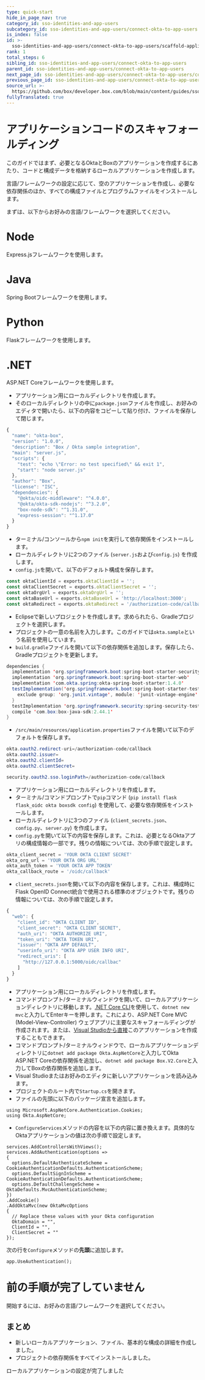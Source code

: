 ```yaml
---
type: quick-start
hide_in_page_nav: true
category_id: sso-identities-and-app-users
subcategory_id: sso-identities-and-app-users/connect-okta-to-app-users
is_index: false
id: >-
  sso-identities-and-app-users/connect-okta-to-app-users/scaffold-application-code
rank: 1
total_steps: 6
sibling_id: sso-identities-and-app-users/connect-okta-to-app-users
parent_id: sso-identities-and-app-users/connect-okta-to-app-users
next_page_id: sso-identities-and-app-users/connect-okta-to-app-users/configure-okta
previous_page_id: sso-identities-and-app-users/connect-okta-to-app-users
source_url: >-
  https://github.com/box/developer.box.com/blob/main/content/guides/sso-identities-and-app-users/connect-okta-to-app-users/1-scaffold-application-code.md
fullyTranslated: true
---
```

# アプリケーションコードのスキャフォールディング

このガイドではまず、必要となるOktaとBoxのアプリケーションを作成するにあたり、コードと構成データを格納するローカルアプリケーションを作成します。

言語/フレームワークの設定に応じて、空のアプリケーションを作成し、必要な依存関係のほか、すべての構成ファイルとプログラムファイルをインストールします。

まずは、以下からお好みの言語/フレームワークを選択してください。

<Grid columns="2">

<Choose option="programming.platform" value="node" color="blue">

# Node

Express.jsフレームワークを使用します。

</Choose>

<Choose option="programming.platform" value="java" color="blue">

# Java

Spring Bootフレームワークを使用します。

</Choose>

</Grid>

<Grid columns="2">

<Choose option="programming.platform" value="python" color="blue">

# Python

Flaskフレームワークを使用します。

</Choose>

<Choose option="programming.platform" value="cs" color="blue">

# .NET

ASP.NET Coreフレームワークを使用します。

</Choose>

</Grid>

<Choice option="programming.platform" value="node" color="none">

* アプリケーション用にローカルディレクトリを作成します。
* そのローカルディレクトリの中に`package.json`ファイルを作成し、お好みのエディタで開いたら、以下の内容をコピーして貼り付け、ファイルを保存して閉じます。

```js
{
  "name": "okta-box",
  "version": "1.0.0",
  "description": "Box / Okta sample integration",
  "main": "server.js",
  "scripts": {
    "test": "echo \"Error: no test specified\" && exit 1",
    "start": "node server.js"
  },
  "author": "Box",
  "license": "ISC",
  "dependencies": {
    "@okta/oidc-middleware": "^4.0.0",
    "@okta/okta-sdk-nodejs": "^3.2.0",
    "box-node-sdk": "^1.31.0",
    "express-session": "^1.17.0"
  }
}

```

* ターミナル/コンソールから`npm init`を実行して依存関係をインストールします。
* ローカルディレクトリに2つのファイル (`server.js`および`config.js`) を作成します。
* `config.js`を開いて、以下のデフォルト構成を保存します。

```js
const oktaClientId = exports.oktaClientId = '';
const oktaClientSecret = exports.oktaClientSecret = '';
const oktaOrgUrl = exports.oktaOrgUrl = '';
const oktaBaseUrl = exports.oktaBaseUrl = 'http://localhost:3000';
const oktaRedirect = exports.oktaRedirect = '/authorization-code/callback';

```

</Choice>

<Choice option="programming.platform" value="java" color="none">

* Eclipseで新しいプロジェクトを作成します。求められたら、Gradleプロジェクトを選択します。
* プロジェクトの一意の名前を入力します。このガイドでは`okta.sample`という名前を使用しています。
* `build.gradle`ファイルを開いて以下の依存関係を追加します。保存したら、Gradleプロジェクトを更新します。

```java
dependencies {
  implementation 'org.springframework.boot:spring-boot-starter-security'
  implementation 'org.springframework.boot:spring-boot-starter-web'
  implementation 'com.okta.spring:okta-spring-boot-starter:1.4.0'
  testImplementation('org.springframework.boot:spring-boot-starter-test') {
    exclude group: 'org.junit.vintage', module: 'junit-vintage-engine'
  }
  testImplementation 'org.springframework.security:spring-security-test'
  compile 'com.box:box-java-sdk:2.44.1'
}

```

* `/src/main/resources/application.properties`ファイルを開いて以下のデフォルトを保存します。

```java
okta.oauth2.redirect-uri=/authorization-code/callback
okta.oauth2.issuer=
okta.oauth2.clientId=
okta.oauth2.clientSecret=

security.oauth2.sso.loginPath=/authorization-code/callback

```

</Choice>

<Choice option="programming.platform" value="python" color="none">

* アプリケーション用にローカルディレクトリを作成します。
* ターミナル/コマンドプロンプトで`pip`コマンド (`pip install flask flask_oidc okta boxsdk config`) を使用して、必要な依存関係をインストールします。
* ローカルディレクトリに3つのファイル (`client_secrets.json`、`config.py`、`server.py`) を作成します。
* `config.py`を開いて以下の内容を保存します。これは、必要となるOktaアプリの構成情報の一部です。残りの情報については、次の手順で設定します。

```python
okta_client_secret = 'YOUR OKTA CLIENT SECRET'
okta_org_url = 'YOUR OKTA ORG URL'
okta_auth_token = 'YOUR OKTA APP TOKEN'
okta_callback_route = '/oidc/callback'

```

* `client_secrets.json`を開いて以下の内容を保存します。これは、構成時にFlask OpenID Connect統合で使用される標準のオブジェクトです。残りの情報については、次の手順で設定します。

```js
{
  "web": {
    "client_id": "OKTA CLIENT ID",
    "client_secret": "OKTA CLIENT SECRET",
    "auth_uri": "OKTA AUTHORIZE URI",
    "token_uri": "OKTA TOKEN URI",
    "issuer": "OKTA APP DEFAULT",
    "userinfo_uri": "OKTA APP USER INFO URI",
    "redirect_uris": [
      "http://127.0.0.1:5000/oidc/callbac"
    ]
  }
}

```

</Choice>

<Choice option="programming.platform" value="cs" color="none">

* アプリケーション用にローカルディレクトリを作成します。
* コマンドプロンプト/ターミナルウィンドウを開いて、ローカルアプリケーションディレクトリに移動します。[.NET Core CLI][dotnet-cli]を使用して、`dotnet new mvc`と入力してEnterキーを押します。これにより、ASP.NET Core MVC (Model-View-Controller) ウェブアプリに主要なスキャフォールディングが作成されます。または、[Visual Studioから直接][vs-app-create]このアプリケーションを作成することもできます。
* コマンドプロンプト/ターミナルウィンドウで、ローカルアプリケーションディレクトリに`dotnet add package Okta.AspNetCore`と入力してOkta ASP.NET Coreの依存関係を追加し、`dotnet add package Box.V2.Core`と入力してBoxの依存関係を追加します。
* Visual Studioまたはお好みのエディタに新しいアプリケーションを読み込みます。
* プロジェクトのルート内で`Startup.cs`を開きます。
* ファイルの先頭に以下のパッケージ宣言を追加します。

```dotnet
using Microsoft.AspNetCore.Authentication.Cookies;
using Okta.AspNetCore;

```

* `ConfigureServices`メソッドの内容を以下の内容に置き換えます。具体的なOktaアプリケーションの値は次の手順で設定します。

<!-- markdownlint-disable line-length -->

```dotnet
services.AddControllersWithViews();
services.AddAuthentication(options =>
{
  options.DefaultAuthenticateScheme = CookieAuthenticationDefaults.AuthenticationScheme;
  options.DefaultSignInScheme = CookieAuthenticationDefaults.AuthenticationScheme;
  options.DefaultChallengeScheme = OktaDefaults.MvcAuthenticationScheme;
})
.AddCookie()
.AddOktaMvc(new OktaMvcOptions
{
  // Replace these values with your Okta configuration
  OktaDomain = "",
  ClientId = "",
  ClientSecret = ""
});

```

<!-- markdownlint-enable line-length -->

次の行を`Configure`メソッドの**先頭**に追加します。

```dotnet
app.UseAuthentication();

```

</Choice>

<Choice option="programming.platform" unset color="none">

<Message danger>

# 前の手順が完了していません

開始するには、お好みの言語/フレームワークを選択してください。

</Message>

</Choice>

## まとめ

* 新しいローカルアプリケーション、ファイル、基本的な構成の詳細を作成しました。
* プロジェクトの依存関係をすべてインストールしました。

<Observe option="programming.platform" value="node,java,python">

<Next>

ローカルアプリケーションの設定が完了しました

</Next>

</Observe>

[dotnet-cli]: https://docs.microsoft.com/en-us/dotnet/core/tools/

[vs-app-create]: https://docs.microsoft.com/en-us/visualstudio/ide/quickstart-aspnet-core
